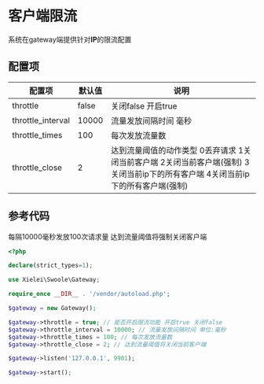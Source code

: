 # 客户端限流

系统在gateway端提供针对**IP**的限流配置

## 配置项

| 配置项            | 默认值 | 说明                                                                                                                     |
| ----------------- | ------ | ------------------------------------------------------------------------------------------------------------------------ |
| throttle          | false  | 关闭false 开启true                                                                                                       |
| throttle_interval | 10000  | 流量发放间隔时间 毫秒                                                                                                    |
| throttle_times    | 100    | 每次发放流量数                                                                                                           |
| throttle_close    | 2      | 达到流量阈值的动作类型 0丢弃请求 1关闭当前客户端 2关闭当前客户端(强制) 3关闭当前ip下的所有客户端 4关闭当前ip下的所有客户端(强制) |

## 参考代码

每隔10000毫秒发放100次请求量 达到流量阈值将强制关闭客户端

``` php
<?php

declare(strict_types=1);

use Xielei\Swoole\Gateway;

require_once __DIR__ . '/vendor/autoload.php';

$gateway = new Gateway();

$gateway->throttle = true; // 是否开启限流功能 开启true 关闭false
$gateway->throttle_interval = 10000; // 流量发放间隔时间 单位:毫秒
$gateway->throttle_times = 100; // 每次发放流量数
$gateway->throttle_close = 2; // 达到流量阈值将关闭当前客户端

$gateway->listen('127.0.0.1', 9901);

$gateway->start();

```

